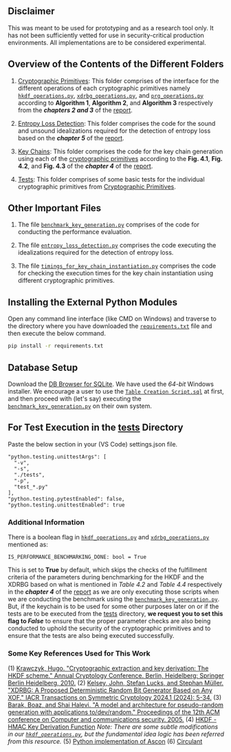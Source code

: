 ## Disclaimer
This was meant to be used for prototyping and as a research tool only. It has not been sufficiently vetted for use in security-critical production environments. All implementations are to be considered experimental.

## Overview of the Contents of the Different Folders
1) [Cryptographic Primitives](https://github.com/Prateek-Banerjee/Design-and-Evaluation-of-Key-Chains-for-Symmetric-Key-Management/tree/master/cryptographicprimitives): This folder comprises of the interface for the different operations of each cryptographic primitives namely [`hkdf_operations.py`](https://github.com/Prateek-Banerjee/Design-and-Evaluation-of-Key-Chains-for-Symmetric-Key-Management/blob/master/cryptographicprimitives/hkdf_operations.py), [`xdrbg_operations.py`](https://github.com/Prateek-Banerjee/Design-and-Evaluation-of-Key-Chains-for-Symmetric-Key-Management/blob/master/cryptographicprimitives/xdrbg_operations.py), and [`prg_operations.py`](https://github.com/Prateek-Banerjee/Design-and-Evaluation-of-Key-Chains-for-Symmetric-Key-Management/blob/master/cryptographicprimitives/prg_operations.py)  according to **Algorithm 1**, **Algorithm 2**, and **Algorithm 3** respectively from the ***chapters 2 and 3*** of the [report](https://github.com/Prateek-Banerjee/Design-and-Evaluation-of-Key-Chains-for-Symmetric-Key-Management/blob/master/Research%20Project%20Report.pdf).

2) [Entropy Loss Detection](https://github.com/Prateek-Banerjee/Design-and-Evaluation-of-Key-Chains-for-Symmetric-Key-Management/tree/master/entropylossdetection): This folder comprises the code for the sound and unsound idealizations required for the detection of entropy loss based on the ***chapter 5*** of the [report](https://github.com/Prateek-Banerjee/Design-and-Evaluation-of-Key-Chains-for-Symmetric-Key-Management/blob/master/Research%20Project%20Report.pdf).

2) [Key Chains](https://github.com/Prateek-Banerjee/Design-and-Evaluation-of-Key-Chains-for-Symmetric-Key-Management/tree/master/keychains): This folder comprises the code for the key chain generation using each of the [cryptographic primitives](https://github.com/Prateek-Banerjee/Design-and-Evaluation-of-Key-Chains-for-Symmetric-Key-Management/tree/master/cryptographicprimitives) according to the **Fig. 4.1**, **Fig. 4.2**, and **Fig. 4.3** of the ***chapter 4*** of the [report](https://github.com/Prateek-Banerjee/Design-and-Evaluation-of-Key-Chains-for-Symmetric-Key-Management/blob/master/Research%20Project%20Report.pdf).

3) [Tests](https://github.com/Prateek-Banerjee/Design-and-Evaluation-of-Key-Chains-for-Symmetric-Key-Management/tree/master/tests): This folder comprises of some basic tests for the individual cryptographic primitives from [Cryptographic Primitives](https://github.com/Prateek-Banerjee/Design-and-Evaluation-of-Key-Chains-for-Symmetric-Key-Management/tree/master/cryptographicprimitives).


## Other Important Files
1) The file [`benchmark_key_generation.py`](https://github.com/Prateek-Banerjee/Design-and-Evaluation-of-Key-Chains-for-Symmetric-Key-Management/blob/master/benchmark_key_chain_generation.py) comprises of the code for conducting the performance evaluation.

2) The file [`entropy_loss_detection.py`](https://github.com/Prateek-Banerjee/Design-and-Evaluation-of-Key-Chains-for-Symmetric-Key-Management/blob/master/entropy_loss_detection.py) comprises the code executing the idealizations required for the detection of entropy loss.

3) The file [`timings_for_key_chain_instantiation.py`](https://github.com/Prateek-Banerjee/Design-and-Evaluation-of-Key-Chains-for-Symmetric-Key-Management/blob/master/timings_for_key_chain_instantiation.py) comprises the code for checking the execution times for the key chain instantiation using different cryptographic primitives.

## Installing the External Python Modules
Open any command line interface (like CMD on Windows) and traverse to the directory where you have downloaded the [`requirements.txt`](https://github.com/Prateek-Banerjee/Design-and-Evaluation-of-Key-Chains-for-Symmetric-Key-Management/blob/master/requirements.txt) file and then execute the below command.
```bash 
pip install -r requirements.txt
```
## Database Setup
Download the [DB Browser for SQLite](https://sqlitebrowser.org/dl/). We have used the *64-bit* Windows installer. We encourage a user to use the [`Table Creation Script.sql`](https://github.com/Prateek-Banerjee/Design-and-Evaluation-of-Key-Chains-for-Symmetric-Key-Management/blob/master/Database%20Table%20Create%20Script.sql) at first, and then proceed with (let's say) executing the [`benchmark_key_generation.py`](https://github.com/Prateek-Banerjee/Design-and-Evaluation-of-Key-Chains-for-Symmetric-Key-Management/blob/master/benchmark_key_chain_generation.py) on their own system.

## For Test Execution in the [tests](https://github.com/Prateek-Banerjee/Design-and-Evaluation-of-Key-Chains-for-Symmetric-Key-Management/tree/master/tests) Directory
Paste the below section in your (VS Code) settings.json file.
```
"python.testing.unittestArgs": [
  "-v",
  "-s",
  "./tests",
  "-p",
  "test_*.py"
],
"python.testing.pytestEnabled": false,
"python.testing.unittestEnabled": true
```

### Additional Information
There is a boolean flag in [`hkdf_operations.py`](https://github.com/Prateek-Banerjee/Design-and-Evaluation-of-Key-Chains-for-Symmetric-Key-Management/blob/master/cryptographicprimitives/hkdf_operations.py) and [`xdrbg_operations.py`](https://github.com/Prateek-Banerjee/Design-and-Evaluation-of-Key-Chains-for-Symmetric-Key-Management/blob/master/cryptographicprimitives/xdrbg_operations.py) mentioned as:

```
IS_PERFORMANCE_BENCHMARKING_DONE: bool = True
```

This is set to **True** by default, which skips the checks of the fulfillment criteria of the parameters during benchmarking for the HKDF and the XDRBG based on what is mentioned in *Table 4.2* and *Table 4.4* respectively in the ***chapter 4*** of the [report](https://github.com/Prateek-Banerjee/Design-and-Evaluation-of-Key-Chains-for-Symmetric-Key-Management/blob/master/Research%20Project%20Report.pdf) as we are only executing those scripts when we are conducting the benchmark using the [`benchmark_key_generation.py`](https://github.com/Prateek-Banerjee/Design-and-Evaluation-of-Key-Chains-for-Symmetric-Key-Management/blob/master/benchmark_key_chain_generation.py). But, if the keychain is to be used for some other purposes later on or if the tests are to be executed from the [tests](https://github.com/Prateek-Banerjee/Design-and-Evaluation-of-Key-Chains-for-Symmetric-Key-Management/tree/master/tests) directory, **we request you to set this flag to *False*** to ensure that the proper parameter checks are also being conducted to uphold the security of the cryptographic primitives and to ensure that the tests are also being executed successfully.


### Some Key References Used for This Work
(1) [Krawczyk, Hugo. "Cryptographic extraction and key derivation: The HKDF scheme." Annual Cryptology Conference. Berlin, Heidelberg: Springer Berlin Heidelberg, 2010.](https://eprint.iacr.org/2010/264.pdf)
(2) [Kelsey, John, Stefan Lucks, and Stephan Müller. "XDRBG: A Proposed Deterministic Random Bit Generator Based on Any XOF."
IACR Transactions on Symmetric Cryptology 2024.1 (2024): 5-34.](https://tosc.iacr.org/index.php/ToSC/article/view/11399)
(3) [Barak, Boaz, and Shai Halevi. "A model and architecture for pseudo-random generation with applications to/dev/random."
Proceedings of the 12th ACM conference on Computer and communications security. 2005.](https://eprint.iacr.org/2005/029.pdf)
(4) [HKDF - HMAC Key Derivation Function](https://github.com/casebeer/python-hkdf) *Note: There are some subtle modifications in our [`hkdf_operations.py`](https://github.com/Prateek-Banerjee/Design-and-Evaluation-of-Key-Chains-for-Symmetric-Key-Management/blob/master/cryptographicprimitives/hkdf_operations.py), but the fundamental idea logic has been referred from this resource.*
(5) [Python implementation of Ascon](https://github.com/meichlseder/pyascon)
(6) [Circulant](https://github.com/CQCL/cryptomite)